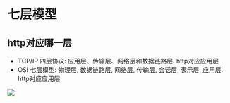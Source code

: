 # 七层模型

## http对应哪一层

- TCP/IP 四层协议: 应用层、传输层、网络层和数据链路层. http对应应用层
- OSI 七层模型: 物理层, 数据链路层, 网络层, 传输层, 会话层, 表示层, 应用层.  http对应应用层

![](http://onb5ufwvw.bkt.clouddn.com/18-3-13/28029340.jpg)
